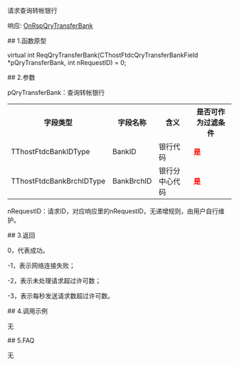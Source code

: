 <p>请求查询转帐银行</p>
<p>响应: <a href="../../CTHOSTFTDCTRADERAPI/ONRSPQRYTRANSFERBANK/">OnRspQryTransferBank</a></p>
<span class="anchor" id="765f72ec-a49c-49d9-ad7f-e5da3437c2e4"></span>
## 1.函数原型
<p>virtual int ReqQryTransferBank(CThostFtdcQryTransferBankField *pQryTransferBank, int nRequestID) = 0;</p>
<span class="anchor" id="642e6e0d-f463-4e46-90c6-00645ca19465"></span>
## 2.参数
<p>pQryTransferBank：查询转帐银行</p>
<table><tr><th style="TEXT-ALIGN: center;">字段类型</th><th style="TEXT-ALIGN: center;">字段名称</th><th style="TEXT-ALIGN: center;">含义</th><th style="TEXT-ALIGN: center;">是否可作为过滤条件</th></tr><tr><td style="TEXT-ALIGN: left;">TThostFtdcBankIDType</td>
<td style="TEXT-ALIGN: left;">BankID</td>
<td style="TEXT-ALIGN: left;">银行代码</td>
<td style="TEXT-ALIGN: left;"><strong><font color="#FF0000">是</font></strong></td>
</tr>
<tr><td style="TEXT-ALIGN: left;">TThostFtdcBankBrchIDType</td>
<td style="TEXT-ALIGN: left;">BankBrchID</td>
<td style="TEXT-ALIGN: left;">银行分中心代码</td>
<td style="TEXT-ALIGN: left;"><strong><font color="#FF0000">是</font></strong></td>
</tr>
</table>
<p>nRequestID：请求ID，对应响应里的nRequestID，无递增规则，由用户自行维护。</p>
<span class="anchor" id="565905d3-540b-44a3-b12d-91eab2e6bbb0"></span>
## 3.返回
<p>0，代表成功。</p>
<p>-1，表示网络连接失败；</p>
<p>-2，表示未处理请求超过许可数；</p>
<p>-3，表示每秒发送请求数超过许可数。</p>
<span class="anchor" id="a74d287a-3f4e-49c4-927a-929bada8437b"></span>
## 4.调用示例
<p>无</p>
<span class="anchor" id="2b0547f9-baa3-4a87-951a-86966e6f6198"></span>
## 5.FAQ
<p>无</p>
